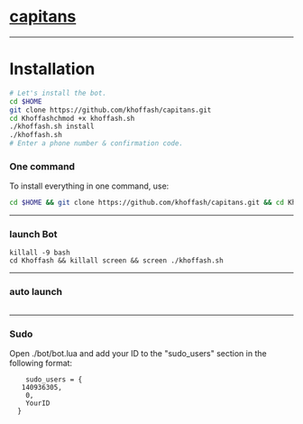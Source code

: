 # [capitans](https://telegram.me/capitans)


* * *


# Installation

```sh
# Let's install the bot.
cd $HOME
git clone https://github.com/khoffash/capitans.git
cd Khoffashchmod +x khoffash.sh
./khoffash.sh install
./khoffash.sh 
# Enter a phone number & confirmation code.
```
### One command
To install everything in one command, use:
```sh
cd $HOME && git clone https://github.com/khoffash/capitans.git && cd Khoffash && chmod +x khoffash.sh && ./khoffash.sh install && ./khoffash.sh
```

* * *

### launch Bot

```
killall -9 bash
cd Khoffash && killall screen && screen ./khoffash.sh
```

* * *


### auto launch 
```

```

* * *


### Sudo

Open ./bot/bot.lua and add your ID to the "sudo_users" section in the following format:
```
    sudo_users = {
   140936305,
    0,
    YourID
  }
